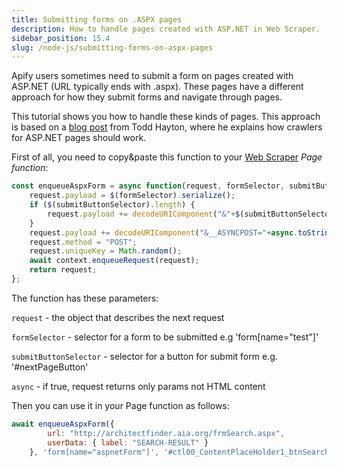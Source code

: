 ```yaml
---
title: Submitting forms on .ASPX pages
description: How to handle pages created with ASP.NET in Web Scraper.
sidebar_position: 15.4
slug: /node-js/submitting-forms-on-aspx-pages
---
```


Apify users sometimes need to submit a form on pages created with ASP.NET (URL typically ends with .aspx). These pages have a different approach for how they submit forms and navigate through pages.

This tutorial shows you how to handle these kinds of pages. This approach is based on a [blog post](http://toddhayton.com/2015/05/04/scraping-aspnet-pages-with-ajax-pagination/) from Todd Hayton, where he explains how crawlers for ASP.NET pages should work.

First of all, you need to copy&paste this function to your [Web Scraper](https://apify.com/apify/web-scraper) _Page function_:

```js
const enqueueAspxForm = async function(request, formSelector, submitButtonSelector, async) {
    request.payload = $(formSelector).serialize();
    if ($(submitButtonSelector).length) {
        request.payload += decodeURIComponent("&"+$(submitButtonSelector).attr("name") + "=" + $(submitButtonSelector).attr("value"));
    }
    request.payload += decodeURIComponent("&__ASYNCPOST="+async.toString());
    request.method = "POST";
    request.uniqueKey = Math.random();
    await context.enqueueRequest(request);
    return request;
};
```

The function has these parameters:

`request` - the object that describes the next request

`formSelector` - selector for a form to be submitted e.g 'form[name="test"]'

`submitButtonSelector` - selector for a button for submit form e.g. '#nextPageButton'

`async` - if true, request returns only params not HTML content

Then you can use it in your Page function as follows:

```js
await enqueueAspxForm({
        url: "http://architectfinder.aia.org/frmSearch.aspx",
        userData: { label: "SEARCH-RESULT" }
    }, 'form[name="aspnetForm"]', '#ctl00_ContentPlaceHolder1_btnSearch', false);
```
